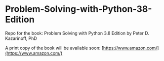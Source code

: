 # Problem-Solving-with-Python-38-Edition

Repo for the book: Problem Solving with Python 3.8 Edition by Peter D. Kazarinoff, PhD

A print copy of the book will be available soon: [https://www.amazon.com/](https://www.amazon.com/)
